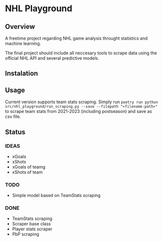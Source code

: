 # NHL Playground

## Overview

A freetime project regarding NHL game analysis throught statistics and machine learning.

The final project should include all neccesary tools to scrape data using the official NHL API and several predictive models.

## Instalation


## Usage

Current version supports team stats scraping. Simply run `poetry run python src/nhl_playground/run_scraping.py --save --filepath "<filename-path>"` to scrape team stats from 2021-2023 (including postseason) and save as csv file.

## Status

### IDEAS

- xGoals
- xShots
- xGoals of teamg
- xShots of team

### TODO

- Simple model based on TeamStats scraping

### DONE

- TeamStats scraping
- Scraper base class
- Player stats scraper
- PbP scraping
